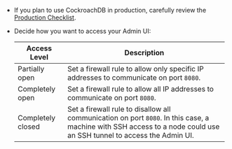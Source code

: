 - If you plan to use CockroachDB in production, carefully review the [Production Checklist](recommended-production-settings.html).

- Decide how you want to access your Admin UI:

    Access Level | Description
    -------------|------------
    Partially open | Set a firewall rule to allow only specific IP addresses to communicate on port `8080`.
    Completely open | Set a firewall rule to allow all IP addresses to communicate on port `8080`.
    Completely closed | Set a firewall rule to disallow all communication on port `8080`. In this case, a machine with SSH access to a node could use an SSH tunnel to access the Admin UI.
